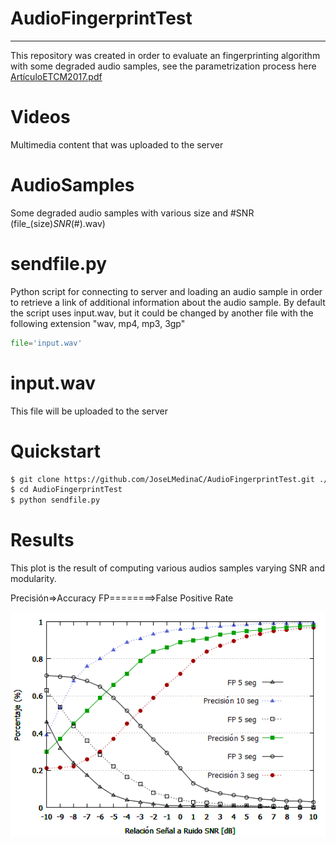 # AudioFingerprintTest
-------------------------------
This repository was created in order to evaluate an fingerprinting algorithm with some degraded audio samples, see the parametrization process here [ArtículoETCM2017.pdf](https://github.com/JoseLMedinaC/AudioFingerprintTest/blob/master/Art%C3%ADculoETCM2017.pdf)
# Videos
Multimedia content that was uploaded to the server
# AudioSamples
Some degraded audio samples with various size and #SNR (file_(size)_SNR_(#).wav)  
# sendfile.py
Python script for connecting to server and loading an audio sample in order to retrieve a link of additional information about the audio sample.
By default the script uses input.wav, but it could be changed by another file with the following extension "wav, mp4, mp3, 3gp"
```python
file='input.wav'	
```
# input.wav
This file will be uploaded to the server 
# Quickstart
```bash
$ git clone https://github.com/JoseLMedinaC/AudioFingerprintTest.git ./AudioFingerprintTest
$ cd AudioFingerprintTest
$ python sendfile.py
```
# Results
This plot is the result of computing various audios samples varying SNR and modularity.

Precisión=>Accuracy
FP========>False Positive Rate

![Accuracy and Reliability](img/accuracy.png)


